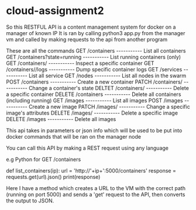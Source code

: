 # cloud-assignment2

So this RESTFUL API is a content management system for docker on a manager of known IP
It is ran by calling python3 app.py from the manager vm
and called by making requests to the api from another program

These are all the commands
GET /containers ----------- List all containers
GET /containers?state=running ----------- List running containers (only)
GET /containers/<id> ----------- Inspect a specific container
GET /containers/<id>/logs ----------- Dump specific container logs
GET /services ----------- List all service
GET /nodes ----------- List all nodes in the swarm
POST /containers ----------- Create a new container
PATCH /containers/<id> ----------- Change a container's state
DELTET /containers/<id>  ----------- Delete a specific container
DELETE /containers ----------- Delete all containers (including running)
GET /images ----------- List all images
POST /images ----------- Create a new image
PATCH /images/<id> ----------- Change a specific image's attributes
DELETE /images/<id> ----------- Delete a specific image
DELETE /images ----------- Delete all images
  
This api takes in parameters or json info which will be used to be put into docker commands that will be ran on the manager node

You can call this API by making a REST request using any language

e.g Python for GET /containers

def list_containers(ip):
    url = 'http://'+ip+':5000/containers'
    response = requests.get(url).json() 
    print(response)
    
Here I have a method which creates a URL to the VM with the correct path (running on port 5000) and sends a 'get' request to the API, then converts the output to JSON.
